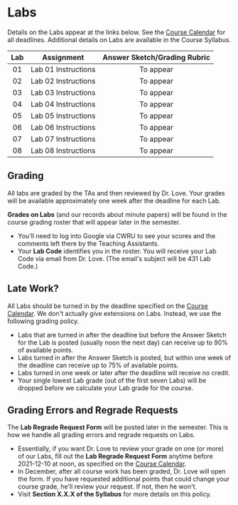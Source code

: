 # Labs

Details on the Labs appear at the links below. See the [Course Calendar](https://thomaselove.github.io/431/calendar.html) for all deadlines. Additional details on Labs are available in the Course Syllabus.

Lab | Assignment | Answer Sketch/Grading Rubric
:----: | :--------------: | :---------------------------:
01 | Lab 01 Instructions | To appear
02 | Lab 02 Instructions | To appear
03 | Lab 03 Instructions | To appear
04 | Lab 04 Instructions | To appear
05 | Lab 05 Instructions | To appear
06 | Lab 06 Instructions | To appear
07 | Lab 07 Instructions | To appear
08 | Lab 08 Instructions | To appear

## Grading

All labs are graded by the TAs and then reviewed by Dr. Love. Your grades will be available approximately one week after the deadline for each Lab. 

**Grades on Labs** (and our records about minute papers) will be found in the course grading roster that will appear later in the semester.

- You'll need to log into Google via CWRU to see your scores and the comments left there by the Teaching Assistants. 
- Your **Lab Code** identifies you in the roster. You will receive your Lab Code via email from Dr. Love. (The email's subject will be 431 Lab Code.) 

## Late Work?

All Labs should be turned in by the deadline specified on the [Course Calendar](https://thomaselove.github.io/431/calendar.html). We don't actually give extensions on Labs. Instead, we use the following grading policy.

- Labs that are turned in after the deadline but before the Answer Sketch for the Lab is posted (usually noon the next day) can receive up to 90% of available points.
- Labs turned in after the Answer Sketch is posted, but within one week of the deadline can receive up to 75% of available points.
- Labs turned in one week or later after the deadline will receive no credit.
- Your single lowest Lab grade (out of the first seven Labs) will be dropped before we calculate your Lab grade for the course. 

## Grading Errors and Regrade Requests

The **Lab Regrade Request Form** will be posted later in the semester. This is how we handle all grading errors and regrade requests on Labs. 

- Essentially, if you want Dr. Love to review your grade on one (or more) of our Labs, fill out the **Lab Regrade Request Form** anytime before 2021-12-10 at noon, as specified on the [Course Calendar](https://thomaselove.github.io/431/calendar.html). 
- In December, after all course work has been graded, Dr. Love will open the form. If you have requested additional points that could change your course grade, he'll review your request. If not, then he won't. 
- Visit **Section X.X.X of the Syllabus** for more details on this policy.

